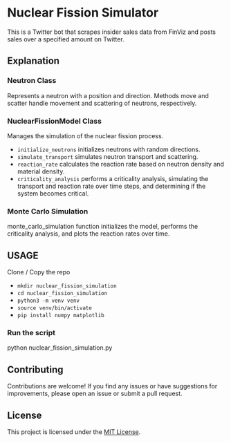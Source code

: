 # Nuclear Fission Simulator

This is a Twitter bot that scrapes insider sales data from FinViz and posts sales over a specified amount on Twitter.

## Explanation
### Neutron Class
Represents a neutron with a position and direction.
Methods move and scatter handle movement and scattering of neutrons, respectively.
### NuclearFissionModel Class
Manages the simulation of the nuclear fission process.
- `initialize_neutrons` initializes neutrons with random directions.
- `simulate_transport` simulates neutron transport and scattering.
- `reaction_rate` calculates the reaction rate based on neutron density and material density.
- `criticality_analysis` performs a criticality analysis, simulating the transport and reaction rate over time steps, and determining if the system becomes critical.
### Monte Carlo Simulation
monte_carlo_simulation function initializes the model, performs the criticality analysis, and plots the reaction rates over time.
## USAGE
Clone / Copy the repo
- `mkdir nuclear_fission_simulation`
- `cd nuclear_fission_simulation`
- `python3 -m venv venv`
- `source venv/bin/activate`
- `pip install numpy matplotlib`
### Run the script
python nuclear_fission_simulation.py


## Contributing

Contributions are welcome! If you find any issues or have suggestions for improvements, please open an issue or submit a pull request.

## License

This project is licensed under the [MIT License](LICENSE).
